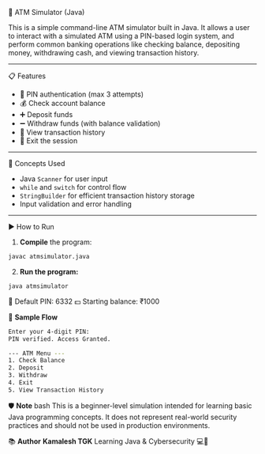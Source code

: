  🏧 ATM Simulator (Java)

This is a simple command-line ATM simulator built in Java. It allows a user to interact with a simulated ATM using a PIN-based login system, and perform common banking operations like checking balance, depositing money, withdrawing cash, and viewing transaction history.

---

📋 Features

- 🔐 PIN authentication (max 3 attempts)
- 💰 Check account balance
- ➕ Deposit funds
- ➖ Withdraw funds (with balance validation)
- 🧾 View transaction history
- 🚪 Exit the session

---

 🧠 Concepts Used

- Java `Scanner` for user input
- `while` and `switch` for control flow
- `StringBuilder` for efficient transaction history storage
- Input validation and error handling

---

 ▶️ How to Run

1. **Compile** the program:
```bash
javac atmsimulator.java
```

2. **Run the program:**
```bash
java atmsimulator
```
🔑 Default PIN: 6332
💵 Starting balance: ₹1000


🧪 **Sample Flow**
```bash
Enter your 4-digit PIN: 
PIN verified. Access Granted.

--- ATM Menu ---
1. Check Balance
2. Deposit
3. Withdraw
4. Exit
5. View Transaction History
```

🛡️ **Note**
bash
This is a beginner-level simulation intended for learning basic Java programming concepts. 
It does not represent real-world security practices and should not be used in production 
environments.

📚 **Author**
**Kamalesh TGK**
Learning Java & Cybersecurity 💻🔐
```
